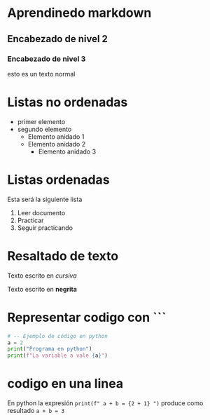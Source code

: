 # Aprendinedo markdown
## Encabezado de nivel 2
### Encabezado de nivel 3
esto es un texto normal

# Listas no ordenadas
* primer elemento
* segundo elemento
    * Elemento anidado 1
    * Elemento anidado 2
        * Elemento anidado 3

# Listas ordenadas
Esta será la siguiente lista
1. Leer documento
2. Practicar
3. Seguir practicando

# Resaltado de texto

Texto escrito en *cursiva*

Texto escrito en **negrita**

# Representar codigo  con ```
```python
# -- Ejemplo de código en python
a = 2
print("Programa en python")
print(f"La variable a vale {a}")
```

# codigo en una linea
En python la expresión `print(f" a + b = {2 + 1} ")` produce como resultado `a + b = 3` 